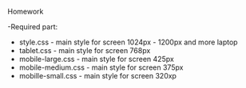 Homework

-Required part:
  * style.css - main style for screen 1024px - 1200px and more laptop
  * tablet.css - main style for screen 768px
  * mobile-large.css - main style for screen 425px
  * mobile-medium.css - main style for screen 375px
  * mobille-small.css - main style for screen 320xp